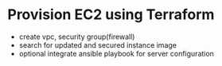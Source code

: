 # Provision EC2 using Terraform

- create vpc, security group(firewall)
- search for updated and secured instance image
- optional integrate ansible playbook for server configuration
